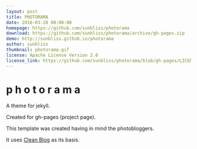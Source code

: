 ```yaml
---
layout: post
title: PHOTORAMA
date: 2016-03-28 00:00:00
homepage: https://github.com/sunbliss/photorama
download: https://github.com/sunbliss/photorama/archive/gh-pages.zip
demo: http://sunbliss.github.io/photorama
author: sunbliss
thumbnail: photorama.gif
license: Apache License Version 2.0
license_link: https://github.com/sunbliss/photorama/blob/gh-pages/LICENSE
---
```


# p h o t o r a m a

A theme for jekyll.

Created for gh-pages (project page).

This template was created having in mind the photobloggers.

It uses [Clean
Blog](https://github.com/BlackrockDigital/startbootstrap-clean-blog-jekyll
"Clean Blog") as its basis.
